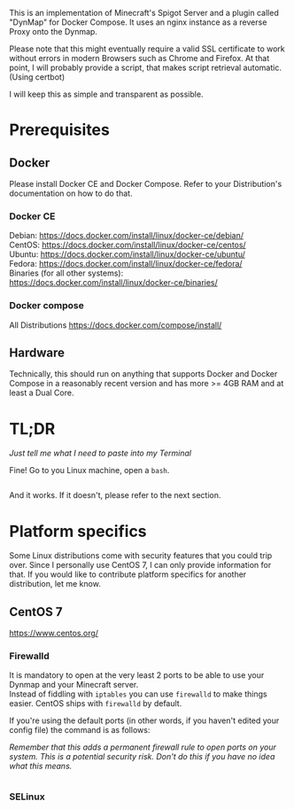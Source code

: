 This is an implementation of Minecraft's Spigot Server and a plugin called "DynMap" for Docker Compose.
It uses an nginx instance as a reverse Proxy onto the Dynmap.

Please note that this might eventually require a valid SSL certificate to work without errors in modern Browsers such as Chrome and Firefox.
At that point, I will probably provide a script, that makes script retrieval automatic. (Using certbot)

I will keep this as simple and transparent as possible.

# Prerequisites

## Docker
Please install Docker CE and Docker Compose.
Refer to your Distribution's documentation on how to do that.

### Docker CE
Debian: https://docs.docker.com/install/linux/docker-ce/debian/  
CentOS: https://docs.docker.com/install/linux/docker-ce/centos/  
Ubuntu: https://docs.docker.com/install/linux/docker-ce/ubuntu/  
Fedora: https://docs.docker.com/install/linux/docker-ce/fedora/  
Binaries (for all other systems): https://docs.docker.com/install/linux/docker-ce/binaries/  

### Docker compose

All Distributions https://docs.docker.com/compose/install/

## Hardware

Technically, this should run on anything that supports Docker and Docker Compose in a reasonably recent version and has more >= 4GB RAM and at least a Dual Core.

# TL;DR 
*Just tell me what I need to paste into my Terminal*

Fine!
Go to you Linux machine, open a ```bash```.

```bash

``` 

And it works.
If it doesn't, please refer to the next section.

# Platform specifics

Some Linux distributions come with security features that you could trip over.
Since I personally use CentOS 7, I can only provide information for that. If you would like to contribute platform specifics for another distribution, let me know.

## CentOS 7
https://www.centos.org/
### Firewalld

It is mandatory to open at the very least 2 ports to be able to use your Dynmap and your Minecraft server.  
Instead of fiddling with ```iptables``` you can use ```firewalld``` to make things easier. CentOS ships with ```firewalld``` by default.

If you're using the default ports (in other words, if you haven't edited your config file) the command is as follows:

*Remember that this adds a permanent firewall rule to open ports on your system. This is a potential security risk. Don't do this if you have no idea what this means.*

```bash

```

### SELinux

